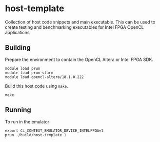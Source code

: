 # host-template

Collection of host code snippets and main executable. This can be used to create testing and benchmarking executables for Intel FPGA OpenCL applications.

## Building

Prepare the environment to contain the OpenCL Altera or Intel FPGA SDK.

```
module load prun
module load prun-slurm
module load opencl-altera/18.1.0.222
```

Build this host code using `make`.

```
make
```

## Running

To run in the emulator

```
export CL_CONTEXT_EMULATOR_DEVICE_INTELFPGA=1
prun ./build/host-template 1
```

